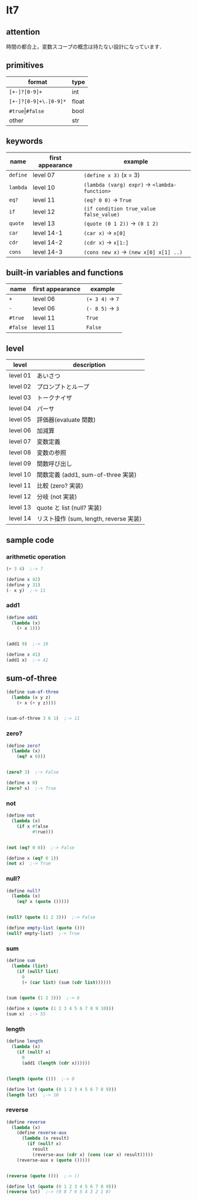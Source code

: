# lt7

## attention
時間の都合上，変数スコープの概念は持たない設計になっています．

## primitives

format | type
--- | ---
`[+-]?[0-9]+` | int
`[+-]?[0-9]+\.[0-9]*` | float
`#true`\|`#false` | bool
other | str

## keywords

name |first appearance | example
--- | --- | ---
`define` | level 07 | `(define x 3)` (x = 3)
`lambda` | level 10 | `(lambda (varg) expr)` -> `<lambda-function>`
`eq?` | level 11 | `(eq? 0 0)` -> `True`
`if` | level 12 | `(if condition true_value false_value)`
`quote` | level 13 | `(quote (0 1 2))` -> `(0 1 2)`
`car` | level 14-1 | `(car x)` -> `x[0]`
`cdr` | level 14-2 | `(cdr x)` -> `x[1:]`
`cons` | level 14-3 | `(cons new x)` -> `(new x[0] x[1] ..)`

## built-in variables and functions
name | first appearance | example
--- | --- | ---
`+` | level 06 | `(+ 3 4)` -> `7`
`-` | level 06 | `(- 8 5)` -> `3`
`#true` | level 11 | `True`
`#false` | level 11 | `False`

## level

level | description
--- | ---
level 01 | あいさつ
level 02 | プロンプトとループ
level 03 | トークナイザ
level 04 | パーサ
level 05 | 評価器(evaluate 関数)
level 06 | 加減算
level 07 | 変数定義
level 08 | 変数の参照
level 09 | 関数呼び出し
level 10 | 関数定義 (add1, sum-of-three 実装)
level 11 | 比較 (zero? 実装)
level 12 | 分岐 (not 実装)
level 13 | quote と list (null? 実装)
level 14 | リスト操作 (sum, length,  reverse 実装)

## sample code
### arithmetic operation
```Scheme
(+ 3 4)  ;-> 7

(define x 42)
(define y 31)
(- x y)  ;-> 11
```

### add1
```Scheme
(define add1
  (lambda (x)
    (+ x 1)))


(add1 9)  ;-> 10

(define x 41)
(add1 x)  ;-> 42
```

## sum-of-three
```Scheme
(define sum-of-three
  (lambda (x y z)
    (+ x (+ y z))))


(sum-of-three 3 6 1)  ;-> 11
```

### zero?
```Scheme
(define zero?
  (lambda (x)
    (eq? x 0)))


(zero? 3)  ;-> False

(define x 0)
(zero? x)  ;-> True
```

### not
```Scheme
(define not
  (lambda (x)
    (if x #false
          #true)))


(not (eq? 0 0))  ;-> False

(define x (eq? 0 1))
(not x)  ;-> True
```

### null?
```Scheme
(define null?
  (lambda (x)
    (eq? x (quote ()))))


(null? (quote (1 2 3)))  ;-> False

(define empty-list (quote ()))
(null? empty-list)  ;-> True
```

### sum
```Scheme
(define sum
  (lambda (list)
    (if (null? list)
      0
      (+ (car list) (sum (cdr list))))))


(sum (quote (1 2 3)))  ;-> 6

(define x (quote (1 2 3 4 5 6 7 8 9 10)))
(sum x)  ;-> 55
```

### length
```Scheme
(define length
  (lambda (x)
    (if (null? x) 
      0
      (add1 (length (cdr x))))))


(length (quote ()))  ;-> 0

(define lst (quote (0 1 2 3 4 5 6 7 8 9)))
(length lst)  ;-> 10
```

### reverse
```Scheme
(define reverse
  (lambda (x)
    (define reverse-aux
      (lambda (x result)
        (if (null? x)
          result
          (reverse-aux (cdr x) (cons (car x) result)))))
    (reverse-aux x (quote ()))))


(reverse (quote ()))  ;-> ()

(define lst (quote (0 1 2 3 4 5 6 7 8 9)))
(reverse lst)  ;-> (9 8 7 6 5 4 3 2 1 0)
```
